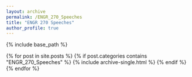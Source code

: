 ```yaml
---
layout: archive
permalink: /ENGR_270_Speeches
title: "ENGR 270 Speeches"
author_profile: true
---
```


{% include base_path %}


{% for post in site.posts %}
  {% if post.categories contains "ENGR_270_Speeches" %}
    {% include archive-single.html %}
  {% endif %}
{% endfor %}